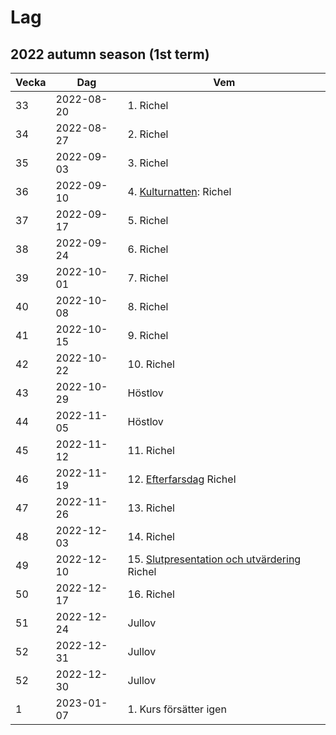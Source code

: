 # Lag

## 2022 autumn season (1st term)

Vecka| Dag      |Vem
-----|----------|-------------------------------------
33   |2022-08-20|1. Richel
34   |2022-08-27|2. Richel
35   |2022-09-03|3. Richel
36   |2022-09-10|4. [Kulturnatten](activities/20220910_kulturnatten.md): Richel
37   |2022-09-17|5. Richel
38   |2022-09-24|6. Richel
39   |2022-10-01|7. Richel
40   |2022-10-08|8. Richel
41   |2022-10-15|9. Richel
42   |2022-10-22|10. Richel
43   |2022-10-29|Höstlov
44   |2022-11-05|Höstlov
45   |2022-11-12|11. Richel
46   |2022-11-19|12. [Efterfarsdag](activities/20221119_efterfarsdag.md) Richel
47   |2022-11-26|13. Richel
48   |2022-12-03|14. Richel
49   |2022-12-10|15. [Slutpresentation och utvärdering](activities/20221210_slutpresentation.md) Richel
50   |2022-12-17|16. Richel
51   |2022-12-24|Jullov
52   |2022-12-31|Jullov
52   |2022-12-30|Jullov
 1   |2023-01-07|1. Kurs försätter igen

